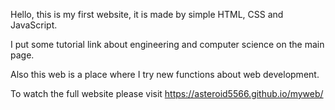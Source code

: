 

Hello, this is my first website, it is made by simple HTML, CSS and JavaScript.

I put some tutorial link about engineering and computer science on the main page. 

Also this web is a place where I try new functions about web development. 

To watch the full website please visit https://asteroid5566.github.io/myweb/
